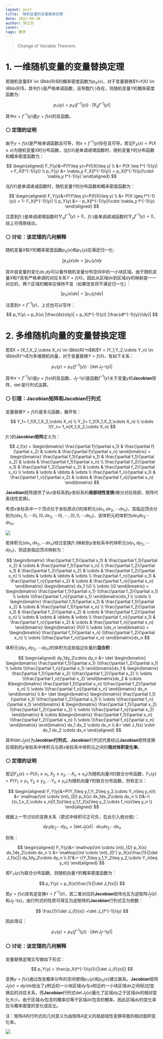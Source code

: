 ```yaml
---
layout: post
title: '随机变量的变量替换定理'
date: 2022-04-30
author: 郑之杰
cover: ''
tags: 数学
---
```


> Change of Variable Theorem.

# 1. 一维随机变量的变量替换定理
若随机变量$X \in \Bbb{R}$的概率密度函数为$p_X(x)$，对于变量替换$Y=f(X) \in \Bbb{R}$，其中$f(\cdot)$是严格单调函数，且导数$f'(\cdot)$存在，则随机变量$Y$的概率密度函数为:

$$ p_Y(y) = p_X(f^{-1}(y))\cdot |\nabla_y f^{-1}(y)| $$

其中$x=f^{-1}(y)$是$y=f(x)$的反函数。

### ⚪ 定理的证明

由于$y=f(x)$是严格单调函数且可导，则$x=f^{-1}(y)$存在且可导。若记$F_X(x)=P(X\leq x)$为随机变量$X$的分布函数，当$f(X)$是单调递增函数时，随机变量$Y$的分布函数和概率密度函数为：

$$ \begin{aligned} F_Y(y)&=P(Y\leq y)=P(f(X)\leq y) \\ &= P(X \leq f^{-1}(y)) = F_X(f^{-1}(y)) \\ p_Y(y) &= \nabla_y F_X(f^{-1}(y)) = p_X(f^{-1}(y))\cdot \nabla_y f^{-1}(y) \end{aligned} $$

当$f(X)$是单调递减函数时，随机变量$Y$的分布函数和概率密度函数为：

$$ \begin{aligned} F_Y(y)&=P(Y\leq y)=P(f(X)\leq y) \\ &= P(X \geq f^{-1}(y)) = 1- F_X(f^{-1}(y)) \\ p_Y(y) &= - p_X(f^{-1}(y))\cdot \nabla_y f^{-1}(y) \end{aligned} $$

注意到$f(\cdot)$是单调递增函数时$\nabla_y f^{-1}(y) \gt 0$，$f(\cdot)$是单调递减函数时$\nabla_y f^{-1}(y)  \lt 0$，综上可得原结论。

### ⚪ 讨论：该定理的几何解释

随机变量$X$和$Y$的概率密度函数$p_X(x)$和$p_Y(y)$应满足归一化:

$$ \int p_X(x)dx = \int p_Y(y) dy $$

其中自变量的变化$dx$,$dy$可以看作随机变量分布空间中的一小块区域。由于随机变量$X$和$Y$具有严格单调的对应关系$Y=f(X)$，因此从区域$dx$到区域$dy$的映射是一一对应的，两个区域的概率应保持不变（如果改变将不满足归一化）：

$$ |p_X(x)dx| = |p_Y(y)dy| $$

注意到$x=f^{-1}(y)$，上式也可以写作：

$$ p_Y(y) = p_X(x) |\frac{dx}{dy}| = p_X(f^{-1}(y)) |\frac{df^{-1}(y)}{dy}| $$


# 2. 多维随机向量的变量替换定理

若$X = (X_1,X_2,\cdots X_n) \in \Bbb{R}^n$和$Y = (Y_1,Y_2,\cdots Y_n) \in \Bbb{R}^n$为多维随机向量，对于变量替换$Y=f(X)$，有如下关系：

$$ p_Y(y) = p_X(f^{-1}(y))\cdot |\det J_{f^{-1}}(y)| $$

其中$x=f^{-1}(y)$是$y=f(x)$的反函数，$J_{f^{-1}}(y)$是函数$f^{-1}(y)$关于变量$y$的**Jacobian**矩阵，$\det$是行列式运算。

### ⚪ 引理：Jacobian矩阵和Jacobian行列式

变量替换$Y=f(X)$是多元函数，展开有：

$$ Y_1= f_1(X_1,X_2,\cdots X_n) \\ Y_2= f_2(X_1,X_2,\cdots X_n) \\ \cdots \\Y_n= f_n(X_1,X_2,\cdots X_n) $$

$f(\cdot)$的**Jacobian矩阵**定义为：

$$ J_f(x) = \begin{bmatrix} \frac{\partial f}{\partial x_1} & \frac{\partial f}{\partial x_2} & \cdots & \frac{\partial f}{\partial x_n} \end{bmatrix} = \begin{bmatrix} \frac{\partial f_1}{\partial x_1} & \frac{\partial f_1}{\partial x_2} & \cdots & \frac{\partial f_1}{\partial x_n} \\ \frac{\partial f_2}{\partial x_1} & \frac{\partial f_2}{\partial x_2} & \cdots & \frac{\partial f_2}{\partial x_n} \\ \vdots & \vdots &  \ddots & \vdots \\ \frac{\partial f_n}{\partial x_1} & \frac{\partial f_n}{\partial x_2} & \cdots & \frac{\partial f_n}{\partial x_n} \end{bmatrix} $$

**Jacobian**矩阵提供了从$x$坐标系到$y$坐标系的**局部线性变换**(微分对应局部，矩阵代表线性变换)。

考虑$x$坐标系中一个顶点位于坐标原点$O$的体积元$(dx_1,dx_2,\cdots dx_n)$，其临边顶点分别为$(dx_1,0,\cdots 0),(0,dx_2,\cdots 0),\cdots,(0,0,\cdots dx_n)$，该体积元的体积为$dx_1dx_2\cdots dx_n$。

![](https://pic.imgdb.cn/item/6299b6a30947543129892ba1.jpg)

若体积元$(dx_1,dx_2,\cdots dx_n)$经过变换$f(\cdot)$映射到$y$坐标系中的体积元$(dy_1,dy_2,\cdots dy_n)$，则这些临边顶点映射为：

$$ \begin{bmatrix} \frac{\partial f_1}{\partial x_1} & \frac{\partial f_1}{\partial x_2} & \cdots & \frac{\partial f_1}{\partial x_n} \\ \frac{\partial f_2}{\partial x_1} & \frac{\partial f_2}{\partial x_2} & \cdots & \frac{\partial f_2}{\partial x_n} \\ \vdots & \vdots &  \ddots & \vdots \\ \frac{\partial f_n}{\partial x_1} & \frac{\partial f_n}{\partial x_2} & \cdots & \frac{\partial f_n}{\partial x_n} \end{bmatrix} \begin{bmatrix} dx_1 \\0 \\ \vdots \\0 \end{bmatrix} = \begin{bmatrix} \frac{\partial f_1}{\partial x_1} \\\frac{\partial f_2}{\partial x_1} \\ \vdots \\\frac{\partial f_n}{\partial x_1} \end{bmatrix}dx_1 \\ \cdots \\ \begin{bmatrix} \frac{\partial f_1}{\partial x_1} & \frac{\partial f_1}{\partial x_2} & \cdots & \frac{\partial f_1}{\partial x_n} \\ \frac{\partial f_2}{\partial x_1} & \frac{\partial f_2}{\partial x_2} & \cdots & \frac{\partial f_2}{\partial x_n} \\ \vdots & \vdots &  \ddots & \vdots \\ \frac{\partial f_n}{\partial x_1} & \frac{\partial f_n}{\partial x_2} & \cdots & \frac{\partial f_n}{\partial x_n} \end{bmatrix} \begin{bmatrix} 0\\0 \\ \vdots \\dx_n \end{bmatrix} = \begin{bmatrix} \frac{\partial f_1}{\partial x_n} \\\frac{\partial f_2}{\partial x_n} \\ \vdots \\\frac{\partial f_n}{\partial x_n} \end{bmatrix}dx_n $$

体积元$(dy_1,dy_2,\cdots dy_n)$的体积为这些临边矢量的**混合积**：

$$ \begin{aligned} dy_1dy_2\cdots dy_n &=  \det \begin{bmatrix} \begin{bmatrix} \frac{\partial f_1}{\partial x_1} \\\frac{\partial f_2}{\partial x_1} \\ \vdots \\\frac{\partial f_n}{\partial x_1} \end{bmatrix}dx_1 & \begin{bmatrix} \frac{\partial f_1}{\partial x_2} \\\frac{\partial f_2}{\partial x_2} \\ \vdots \\\frac{\partial f_n}{\partial x_2} \end{bmatrix}dx_2 & \cdots &\begin{bmatrix} \frac{\partial f_1}{\partial x_n} \\\frac{\partial f_2}{\partial x_n} \\ \vdots \\\frac{\partial f_n}{\partial x_n} \end{bmatrix} dx_n \end{bmatrix} \\ &= \det \begin{bmatrix} \begin{bmatrix} \frac{\partial f_1}{\partial x_1} \\\frac{\partial f_2}{\partial x_1} \\ \vdots \\\frac{\partial f_n}{\partial x_1} \end{bmatrix} & \begin{bmatrix} \frac{\partial f_1}{\partial x_2} \\\frac{\partial f_2}{\partial x_2} \\ \vdots \\\frac{\partial f_n}{\partial x_2} \end{bmatrix} & \cdots &\begin{bmatrix} \frac{\partial f_1}{\partial x_n} \\\frac{\partial f_2}{\partial x_n} \\ \vdots \\\frac{\partial f_n}{\partial x_n} \end{bmatrix}  \end{bmatrix} dx_1 dx_2 \cdots dx_n \\ &= \det J_f(x) \cdot dx_1 dx_2 \cdots dx_n \end{aligned}   $$

其中$\det J_f(x)$为**Jacobian行列式**。**Jacobian**行列式代表经过**Jacobian**矩阵变换后得到的$y$坐标系中体积元与原$x$坐标系中体积元之间的**相对体积变化率**。

### ⚪ 定理的证明

若记$F_X(x)=P(X_1\leq x_1,X_2\leq x_2,\cdots X_n\leq x_n)$为随机向量$X$的联合分布函数，$F_Y(y)=P(Y_1\leq y_1,Y_2\leq y_2,\cdots Y_n\leq y_n)$为随机向量$Y$的联合分布函数，则有定义：

$$ \begin{aligned} F_Y(y)&=P(Y_1\leq y_1,Y_2\leq y_2,\cdots Y_n\leq y_n)\\ &= \mathop{\int \cdots \int}_{D} p_X(x) dx_1dx_2\cdots dx_n \\ D&:=\{(x_1,x_2,\cdots x_n)|f_1(x)\leq y_1,f_2(x)\leq y_2,\cdots f_n(x)\leq y_n \} \end{aligned} $$

根据上一节讨论的变换关系（原式中体积可正可负，在此引入绝对值）：

$$  dy_1dy_2\cdots dy_n   = |\det J_f(x)| \cdot dx_1 dx_2 \cdots dx_n   $$

则有：

$$ \begin{aligned} F_Y(y)&= \mathop{\int \cdots \int}_{D} p_X(x) dx_1dx_2\cdots dx_n \\ &= \mathop{\int \cdots \int}_{D'} p_X(x)\frac{1}{|\det J_f(x)|} dy_1dy_2\cdots dy_n \\ D'&:= \{Y_1\leq y_1,Y_2\leq y_2,\cdots Y_n\leq y_n\} \end{aligned} $$

若$F_Y(y)$为联合分布函数，则随机向量$Y$的概率密度函数为：

$$ p_Y(y) = p_X(x)\frac{1}{|\det J_f(x)|} $$

若$y=f(x)$具有逆变换$x=f^{-1}(y)$，其二者对应的**Jacobian**矩阵也互为逆矩阵$J_{f}(y)$和$J_{f^{-1}}(x)$。由行列式的性质可得互为逆矩阵的**Jacobian**行列式互为倒数：

$$ \frac{1}{\det J_{f}(x)} =\det J_{f^{-1}}(y)  $$

因此得证：

$$ p_Y(y) = p_X(f^{-1}(y)) \cdot |\det J_{f^{-1}}(y)| $$

### ⚪ 讨论：该定理的几何解释

变量替换定理又写做如下形式：

$$ p_Y(y) = \frac{p_X(f^{-1}(y))}{|\det J_{f}(x)|}  $$

变换$y=f(x)$通过改变概率分布的空间使得$p_Y(y)$和$p_X(x)$建立联系。**Jacobian**矩阵$J_{f}(x)=dy/dx$给出了$y$附近的一小块区域$dy$与$x$附近的一小块区域$dx$之间经过$f$变换后的对应关系，而**Jacobian**行列式$\det J_{f}(x)$量化了区域$dy$之于区域$dx$的相对变化大小。由于区域$dy$包含的概率应等于区域$dx$包含的概率，因此区域$dy$的变化率应与概率密度的变化成反比。

注：矩阵$A$的行列式的几何意义为由矩阵$A$定义的局部线性变换导致的相对面积变化率。

![](https://pic.imgdb.cn/item/629899cf09475431294cd5ce.jpg)